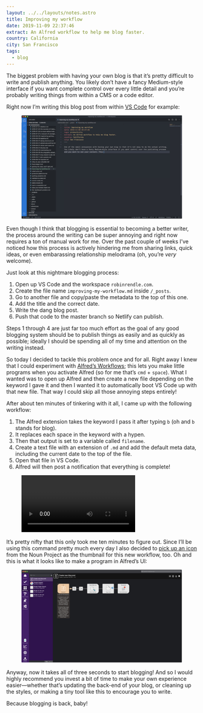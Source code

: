 ```yaml
---
layout: ../../layouts/notes.astro
title: Improving my workflow
date: 2019-11-09 22:37:46
extract: An Alfred workflow to help me blog faster.
country: California
city: San Francisco
tags:
  - blog
---
```


The biggest problem with having your own blog is that it’s pretty difficult to write and publish anything. You likely don’t have a fancy Medium-style interface if you want complete control over every little detail and you’re probably writing things from within a CMS or a code editor.

Right now I’m writing this blog post from within [VS Code](https://code.visualstudio.com/) for example:

<div class="m-wrapper--full">
  <figure class="m-wrapper--unpadded">
<img alt="A screenshot of VS Code" src="/images/vs-code-example.jpg" loading="lazy" />
</figure>
</div>

Even though I think that blogging is essential to becoming a better writer, the process around the writing can be super annoying and right now requires a ton of manual work for me. Over the past couple of weeks I’ve noticed how this process is actively hindering me from sharing links, quick ideas, or even embarassing relationship melodrama (oh, you’re _very_ welcome).

Just look at this nightmare blogging process:

1. Open up VS Code and the workspace `robinrendle.com`.
2. Create the file name `improving-my-workflow.md` inside `/_posts`.
3. Go to another file and copy/paste the metadata to the top of this one.
4. Add the title and the correct date.
5. Write the dang blog post.
6. Push that code to the master branch so Netlify can publish.

Steps 1 through 4 are just far too much effort as the goal of any good blogging system should be to publish things as easily and as quickly as possible; ideally I should be spending all of my time and attention on the writing instead.

So today I decided to tackle this problem once and for all. Right away I knew that I could experiment with [Alfred’s Workflows](https://www.alfredapp.com/); this lets you make little programs when you activate Alfred (so for me that’s `cmd` + `space`). What I wanted was to open up Alfred and then create a new file depending on the keyword I gave it and then I wanted it to automatically boot VS Code up with that new file. That way I could skip all those annoying steps entirely!

After about ten minutes of tinkering with it all, I came up with the following workflow:

1. The Alfred extension takes the keyword I pass it after typing `b` (oh and `b` stands for blog).
2. It replaces each space in the keyword with a hypen.
3. Then that output is set to a variable called `filename`.
4. Create a text file with an extension of `.md` and add the default meta data, including the current date to the top of the file.
5. Open that file in VS Code.
6. Alfred will then post a notification that everything is complete!

<div class="m-wrapper--full">
  <figure class="m-wrapper--unpadded">
  <video alt="A video of this new blogging workflow with Alfred" loading="lazy" autoplay loop>
    <source src="/images/a-new-blog-post.mp4" type="video/mp4" />
  </video>
</figure>
</div>

It’s pretty nifty that this only took me ten minutes to figure out. Since I’ll be using this command pretty much every day I also decided to [pick up an icon](https://thenounproject.com/icon/2021913/) from the Noun Project as the thumbnail for this new workflow, too. Oh and this is what it looks like to make a program in Alfred’s UI:

<div class="m-wrapper--full">
  <figure class="m-wrapper--unpadded">
  <img alt="The Alfred Workflow" src="/images/alfred-workflow.jpg" loading="lazy" />
</figure>
</div>

Anyway, now it takes all of three seconds to start blogging! And so I would highly recommend you invest a bit of time to make your own experience easier—whether that’s updating the back-end of your blog, or cleaning up the styles, or making a tiny tool like this to encourage you to write.

Because blogging is back, baby!
